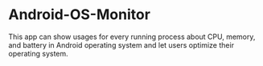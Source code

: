 # Android-OS-Monitor
This app can show usages for every running process about CPU, memory, and battery in Android operating system and let users optimize their operating system.
